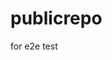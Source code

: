 # publicrepo
for e2e test



























































































































































































































































































































































































































































































































































































































































































































































































































































































































































































































































































































































































































































































































































































































































































































































































































































































































































































































































































































































































































































































































































































































































































































































































































































































































































































































































































































































































































































































































































































































































































































































































































































































































































































































































































































































































































































